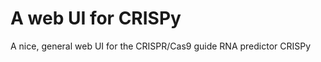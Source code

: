 A web UI for CRISPy
===================

A nice, general web UI for the CRISPR/Cas9 guide RNA predictor CRISPy
